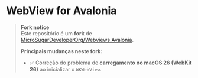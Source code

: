 # WebView for Avalonia

> **Fork notice**  
> Este repositório é um **fork** de [MicroSugarDeveloperOrg/Webviews.Avalonia](https://github.com/MicroSugarDeveloperOrg/Webviews.Avalonia).
>
> **Principais mudanças neste fork:**
> - ✅ Correção do problema de **carregamento no macOS 26 (WebKit 26)** ao inicializar o `WKWebView`.
